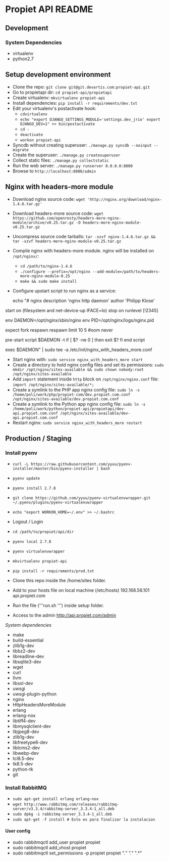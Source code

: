 # Propiet API README

## Development

### System Dependencies

* virtualenv
* python2.7

## Setup development environment

* Clone the repo: ``git clone git@git.devartis.com:propiet-api.git``
* Go to propietapi dir: ``cd propiet-api/propietapi``
* Create virtualenv: ``mkvirtualenv propiet-api``
* Install dependencies: ``pip install -r requirements/dev.txt``
* Edit your virtualenv's postactivate hook:
    * ``cdvirtualenv``
    * ``echo "export DJANGO_SETTINGS_MODULE='settings.dev_jrio'
export DJANGO_DEV=1" >> bin/postactivate``
    * ``cd -``
    * ``deactivate``
    * ``workon propiet-api``
* Syncdb without creating superuser: ``./manage.py syncdb --noinput --migrate``
* Create the superuser: ``./manage.py createsuperuser``
* Collect static files: ``./manage.py collectstatic``
* Run the web server: ``./manage.py runserver 0.0.0.0:8000``
* Browse to ``http://localhost:8000/admin``

## Nginx with headers-more module

* Download nginx source code: ``wget 'http://nginx.org/download/nginx-1.4.6.tar.gz'``
* Download headers-more source code: ``wget https://github.com/openresty/headers-more-nginx-module/archive/v0.25.tar.gz -O headers-more-nginx-module-v0.25.tar.gz``
* Uncompress source code tarballs: ``tar -xzvf nginx-1.4.6.tar.gz && tar -xzvf headers-more-nginx-module-v0.25.tar.gz``
* Compile nginx with headers-more module. nginx will be installed on ``/opt/nginx/``:
    * ``cd /path/to/nginx-1.4.6``
    * ``./configure --prefix=/opt/nginx --add-module=/path/to/headers-more-nginx-module-0.25``
    * ``make && sudo make install``
* Configure upstart script to run nginx as a service:


    echo "# nginx
description 'nginx http daemon'
author 'Philipp Klose'

start on (filesystem and net-device-up IFACE=lo)
stop on runlevel [!2345]

env DAEMON=/opt/nginx/sbin/nginx
env PID=/opt/nginx/logs/nginx.pid

expect fork
respawn
respawn limit 10 5
#oom never

pre-start script
$DAEMON -t
if [ $? -ne 0 ]
then exit $?
fi
end script

exec $DAEMON" | sudo tee -a /etc/init/nginx_with_headers_more.conf

* Start nginx with: ``sudo service nginx_with_headers_more start``
* Create a directory to hold nginx config files and set its permissions: ``sudo mkdir /opt/nginx/sites-available && sudo chown nobody:root /opt/nginx/sites-available``
* Add ``import`` statement inside ``http`` block on ``/opt/nginx/nginx.conf`` file: ``import /opt/nginx/sites-available/*;``
* Create a symlink to the PHP app nginx config file: ``sudo ln -s /home/poli/work/php/propiet-com/dev.propiet.com.conf /opt/nginx/sites-available/dev.propiet.com.conf``
* Create a symlink to the Python app nginx config file: ``sudo ln -s /home/poli/work/python/propiet-api/propietapi/dev-api.propiet.com.conf /opt/nginx/sites-available/dev-api.propiet.com.conf``
* Restart nginx: ``sudo service nginx_with_headers_more restart``

## Production / Staging

### Install pyenv

* ``curl -L https://raw.githubusercontent.com/yyuu/pyenv-installer/master/bin/pyenv-installer | bash``
* ``pyenv update``
* ``pyenv install 2.7.8``
* ``git clone https://github.com/yyuu/pyenv-virtualenvwrapper.git ~/.pyenv/plugins/pyenv-virtualenvwrapper``
* ``echo "export WORKON_HOME=~/.env" >> ~/.bashrc``
* Logout / Login
* ``cd /path/to/propiet/api/dir``
* ``pyenv local 2.7.8``
* ``pyenv virtualenvwrapper``
* ``mkvirtualenv propiet-api``
* ``pip install -r requirements/prod.txt``

* Clone this repo inside the /home/sites folder.
* Add to your hosts file on local machine (/etc/hosts) 192.168.56.101 api.propiet.com
* Run the file ('''run.sh ''') inside setup folder.

* Access to the admin http://api.propiet.com/admin

*System dependencies*

* make
* build-essential
* zlib1g-dev
* libbz2-dev
* libreadline-dev
* libsqlite3-dev
* wget
* curl
* llvm
* libssl-dev
* uwsgi
* uwsgi-plugin-python
* nginx
* HttpHeadersMoreModule
* erlang
* erlang-nox
* libtiff4-dev
* libmysqlclient-dev
* libjpeg8-dev
* zlib1g-dev
* libfreetype6-dev
* liblcms2-dev
* libwebp-dev
* tcl8.5-dev
* tk8.5-dev
* python-tk
* git

### Install RabbitMQ

* ``sudo apt-get install erlang erlang-nox``
* ``wget http://www.rabbitmq.com/releases/rabbitmq-server/v3.3.4/rabbitmq-server_3.3.4-1_all.deb``
* ``sudo dpkg -i rabbitmq-server_3.3.4-1_all.deb``
* ``sudo apt-get -f install # Esto es para finalizar la instalacion``

#### User config

* sudo rabbitmqctl add_user propiet propiet
* sudo rabbitmqctl add_vhost propiet
* sudo rabbitmqctl set_permissions -p propiet propiet ".*" ".*" ".*"
